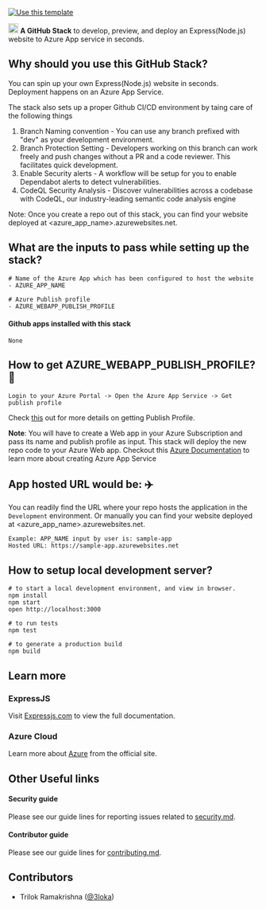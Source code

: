 [![Use this template](https://github.com/stack-instance/badge.svg)](https://github.com/stack-instance?stack_template_owner=3loka&stack_template_repo=node-azure-stack)
                                  

 <p>
    <img src="https://avatars.githubusercontent.com/u/6844498?s=200&v=4" height="20">
    <b>A GitHub Stack</b> to develop, preview, and deploy an Express(Node.js) website to Azure App service in seconds.
  
</p>


## Why should you use this GitHub Stack?
You can spin up your own Express(Node.js) website in seconds. Deployment happens on an Azure App Service.

The stack also sets up a proper Github CI/CD environment by taing care of the following things
1. Branch Naming convention - You can use any branch prefixed with "dev" as your development environment. 
2. Branch Protection Setting - Developers working on this branch can work freely and push changes without a PR and a code reviewer. This facilitates quick development. 
3. Enable Security alerts - A workflow will be setup for you to enable Dependabot alerts to detect vulnerabilities.
4. CodeQL Security Analysis - Discover vulnerabilities across a codebase with CodeQL, our industry-leading semantic code analysis engine

Note: Once you create a repo out of this stack, you can find your website deployed at <azure_app_name>.azurewebsites.net.

## What are the inputs to pass while setting up the stack?
```
# Name of the Azure App which has been configured to host the website
- AZURE_APP_NAME

# Azure Publish profile
- AZURE_WEBAPP_PUBLISH_PROFILE
```

#### Github apps installed with this stack
```None```

## How to get AZURE_WEBAPP_PUBLISH_PROFILE? 🔑
```
Login to your Azure Portal -> Open the Azure App Service -> Get publish profile
```
Check [this](https://docs.microsoft.com/en-us/visualstudio/azure/how-to-get-publish-profile-from-azure-app-service?view=vs-2022) out for more details on getting Publish Profile.

**Note**: You will have to create a Web app in your Azure Subscription and pass its name and publish profile as input. This stack will deploy the new repo code to your Azure Web app. Checkout this [Azure Documentation](https://docs.microsoft.com/en-us/azure/app-service/) to learn more about creating Azure App Service
## App hosted URL would be: ✈️

You can readily find the URL where your repo hosts the application in the `Development` environment. Or manually you can find your website deployed at <azure_app_name>.azurewebsites.net. 
```
Example: APP_NAME input by user is: sample-app
Hosted URL: https://sample-app.azurewebsites.net 
```

## How to setup local development server?
```
# to start a local development environment, and view in browser.
npm install
npm start
open http://localhost:3000 

# to run tests
npm test

# to generate a production build
npm build
```

## Learn more 

### ExpressJS
Visit [Expressjs.com](https://expressjs.com) to view the full documentation.

### Azure Cloud
Learn more about [Azure](https://docs.microsoft.com/en-us/azure) from the official site.


## Other Useful links

#### Security guide
Please see our guide lines for reporting issues related to [security.md](/.github/stacks/security.md).

#### Contributor guide
Please see our guide lines for [contributing.md](/.github/stacks/contributing.md).

## Contributors 
- Trilok Ramakrishna ([@3loka](https://twitter.com/3loka))
